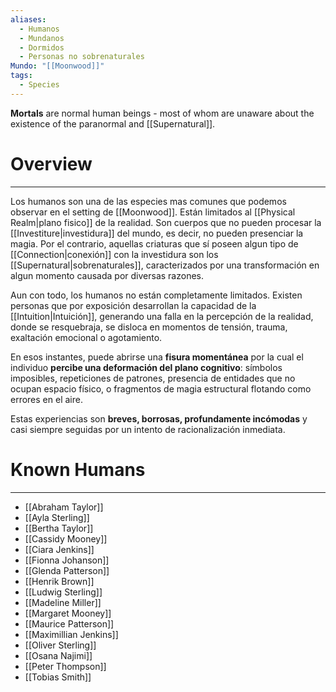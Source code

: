 ```yaml
---
aliases:
  - Humanos
  - Mundanos
  - Dormidos
  - Personas no sobrenaturales
Mundo: "[[Moonwood]]"
tags:
  - Species
---
```

**Mortals** are normal human beings - most of whom are unaware about the existence of the paranormal and [[Supernatural]].
# Overview
---
Los humanos son una de las especies mas comunes que podemos observar en el setting de [[Moonwood]]. Están limitados al [[Physical Realm|plano fisico]] de la realidad. Son cuerpos que no pueden procesar la [[Investiture|investidura]] del mundo, es decir, no pueden presenciar la magia. Por el contrario, aquellas criaturas que sí poseen algun tipo de [[Connection|conexión]] con la investidura son los [[Supernatural|sobrenaturales]], caracterizados por una transformación en algun momento causada por diversas razones.

Aun con todo, los humanos no están completamente limitados. Existen personas que por exposición desarrollan la capacidad de la [[Intuition|Intuición]], generando una falla en la percepción de la realidad, donde se resquebraja, se disloca en momentos de tensión, trauma, exaltación emocional o agotamiento.

En esos instantes, puede abrirse una **fisura momentánea** por la cual el individuo **percibe una deformación del plano cognitivo**: símbolos imposibles, repeticiones de patrones, presencia de entidades que no ocupan espacio físico, o fragmentos de magia estructural flotando como errores en el aire.

Estas experiencias son **breves, borrosas, profundamente incómodas** y casi siempre seguidas por un intento de racionalización inmediata.
# Known Humans
---
- [[Abraham Taylor]]
- [[Ayla Sterling]]
- [[Bertha Taylor]]
- [[Cassidy Mooney]]
- [[Ciara Jenkins]]
- [[Fionna Johanson]]
- [[Glenda Patterson]]
- [[Henrik Brown]]
- [[Ludwig Sterling]]
- [[Madeline Miller]]
- [[Margaret Mooney]]
- [[Maurice Patterson]]
- [[Maximillian Jenkins]]
- [[Oliver Sterling]]
- [[Osana Najimi]]
- [[Peter Thompson]]
- [[Tobias Smith]]